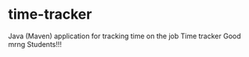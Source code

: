 # time-tracker
Java (Maven) application for tracking time on the job
Time tracker
Good mrng Students!!!
